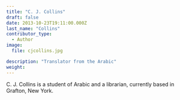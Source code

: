```yaml
---
title: "C. J. Collins"
draft: false
date: 2013-10-23T19:11:00.000Z
last_name: "Collins"
contributor_type:
  - Author
image:
  file: cjcollins.jpg

description: "Translator from the Arabic"
weight:
---
```


C. J. Collins is a student of Arabic and a librarian, currently based in Grafton, New York.
